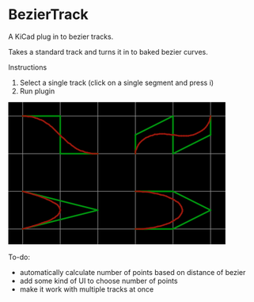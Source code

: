 # BezierTrack

A KiCad plug in to bezier tracks.

Takes a standard track and turns it in to baked bezier curves.

Instructions
1. Select a single track (click on a single segment and press i)
2. Run plugin


![Example](example.png)


To-do:
* automatically calculate number of points based on distance of bezier
* add some kind of UI to choose number of points
* make it work with multiple tracks at once
